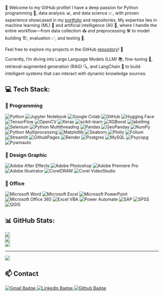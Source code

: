 👋 Welcome to my GitHub profile! I have a deep passion for Python programming 🐍, data analysis 📊, and data science 📈, with proven experience showcased in my [portfolio](https://azzindani.github.io/) and repositories. My expertise lies in machine learning (ML) 🤖 and artificial intelligence (AI) 🧠, where I handle the entire workflow—from data collection 📥 and preprocessing 🛠️ to model building 🏗️, evaluation ✅, and testing 🧪.

Feel free to explore my projects in the GitHub [repository](https://github.com/azzindani?tab=repositories)! 🔗

Currently, I’m diving into Large Language Models (LLM) 📚, fine-tuning 🎯, retrieval-augmented generation (RAG) 🔍, and LangChain 🧩 to build intelligent systems that can interact with dynamic knowledge sources.

## 💻 Tech Stack:
### 🤖 Programming
![Python](https://img.shields.io/badge/python-3670A0?style=for-the-badge&logo=python&logoColor=ffdd54)
![Jupyter Notebook](https://img.shields.io/badge/Jupyter%20Notebook-F37626.svg?style=for-the-badge&logo=jupyter&logoColor=white)
![Google Colab](https://img.shields.io/badge/Google%20Colab-F9AB00.svg?style=for-the-badge&logo=googlecolab&logoColor=white)
![GitHub](https://img.shields.io/badge/github-%23121011.svg?style=for-the-badge&logo=github&logoColor=white)
![Hugging Face](https://img.shields.io/badge/Hugging%20Face-F24E1E.svg?style=for-the-badge&logo=huggingface&logoColor=white)
![TensorFlow](https://img.shields.io/badge/TensorFlow-%23FF6F00.svg?style=for-the-badge&logo=TensorFlow&logoColor=white)
![OpenCV](https://img.shields.io/badge/OpenCV-5C3EE8.svg?style=for-the-badge&logo=opencv&logoColor=white)
![Keras](https://img.shields.io/badge/Keras-%23D00000.svg?style=for-the-badge&logo=Keras&logoColor=white)
![scikit-learn](https://img.shields.io/badge/scikit--learn-%23F7931E.svg?style=for-the-badge&logo=scikit-learn&logoColor=white)
![XGBoost](https://img.shields.io/badge/XGBoost-3E9E3D.svg?style=for-the-badge&logo=xgboost&logoColor=white)
![labelImg](https://img.shields.io/badge/labelImg-FF8800.svg?style=for-the-badge&logo=labelimg&logoColor=white)
![Selenium](https://img.shields.io/badge/selenium-43B02A.svg?style=for-the-badge&logo=selenium&logoColor=white)
![Python Multithreading](https://img.shields.io/badge/Python%20Multithreading-FFD43B.svg?style=for-the-badge&logo=python&logoColor=white)
![Pandas](https://img.shields.io/badge/pandas-%23150458.svg?style=for-the-badge&logo=pandas&logoColor=white)
![GeoPandas](https://img.shields.io/badge/GeoPandas-3D7A00.svg?style=for-the-badge&logo=python&logoColor=white)
![NumPy](https://img.shields.io/badge/numpy-%23013243.svg?style=for-the-badge&logo=numpy&logoColor=white)
![Python Multiprocessing](https://img.shields.io/badge/Python%20Multiprocessing-FFD43B.svg?style=for-the-badge&logo=python&logoColor=white)
![Matplotlib](https://img.shields.io/badge/Matplotlib-%23ffffff.svg?style=for-the-badge&logo=Matplotlib&logoColor=black)
![Seaborn](https://img.shields.io/badge/Seaborn-0E4D92.svg?style=for-the-badge&logo=python&logoColor=white)
![Plotly](https://img.shields.io/badge/Plotly-%233F4F75.svg?style=for-the-badge&logo=plotly&logoColor=white)
![Folium](https://img.shields.io/badge/Folium-2E8B57.svg?style=for-the-badge&logo=leaflet&logoColor=white)
![Streamlit](https://img.shields.io/badge/streamlit-FF4B4B.svg?style=for-the-badge&logo=streamlit&logoColor=white)
![GithubPages](https://img.shields.io/badge/github%20pages-121013?style=for-the-badge&logo=github&logoColor=white)
![Render](https://img.shields.io/badge/Render-%46E3B7.svg?style=for-the-badge&logo=render&logoColor=white)
![Postgres](https://img.shields.io/badge/postgres-%23316192.svg?style=for-the-badge&logo=postgresql&logoColor=white)
![MySQL](https://img.shields.io/badge/mysql-4479A1.svg?style=for-the-badge&logo=mysql&logoColor=white)
![Psycopg](https://img.shields.io/badge/psycopg-2F6792.svg?style=for-the-badge&logo=postgresql&logoColor=white)
![Pywinauto](https://img.shields.io/badge/pywinauto-5A9BD5.svg?style=for-the-badge&logo=python&logoColor=white)

### 🎨 Design Graphic
![Adobe After Effects](https://img.shields.io/badge/Adobe%20After%20Effects-9999FF.svg?style=for-the-badge&logo=Adobe%20After%20Effects&logoColor=white)
![Adobe Photoshop](https://img.shields.io/badge/adobe%20photoshop-%2331A8FF.svg?style=for-the-badge&logo=adobe%20photoshop&logoColor=white)
![Adobe Premiere Pro](https://img.shields.io/badge/Adobe%20Premiere%20Pro-9999FF.svg?style=for-the-badge&logo=Adobe%20Premiere%20Pro&logoColor=white)
![Adobe Illustrator](https://img.shields.io/badge/adobe%20illustrator-%23FF9A00.svg?style=for-the-badge&logo=adobe%20illustrator&logoColor=white)
![CorelDRAW](https://img.shields.io/badge/CorelDRAW-00B1E1.svg?style=for-the-badge&logo=coreldraw&logoColor=white)
![Corel VideoStudio](https://img.shields.io/badge/Corel%20VideoStudio-00A3E0.svg?style=for-the-badge&logo=corelvideo&logoColor=white)

### 📁 Office
![Microsoft Word](https://img.shields.io/badge/microsoft%20word-2B579A.svg?style=for-the-badge&logo=microsoft-word&logoColor=white)
![Microsoft Excel](https://img.shields.io/badge/microsoft%20excel-217346.svg?style=for-the-badge&logo=microsoft-excel&logoColor=white)
![Microsoft PowerPoint](https://img.shields.io/badge/microsoft%20powerpoint-B7472A.svg?style=for-the-badge&logo=microsoft-powerpoint&logoColor=white)
![Microsoft Office 365](https://img.shields.io/badge/microsoft%20office%20365-D83B01.svg?style=for-the-badge&logo=microsoft-office&logoColor=white)
![Excel VBA](https://img.shields.io/badge/Excel%20VBA-217346.svg?style=for-the-badge&logo=microsft-excel&logoColor=white)
![Power Automate](https://img.shields.io/badge/Power%20Automate-0072C6.svg?style=for-the-badge&logo=microsoft-power-automate&logoColor=white)
![SAP](https://img.shields.io/badge/SAP-0FAAFF.svg?style=for-the-badge&logo=sap&logoColor=white)
![SPSS](https://img.shields.io/badge/SPSS-3D3D3D.svg?style=for-the-badge&logo=ibm&logoColor=white)
![QGIS](https://img.shields.io/badge/QGIS-5B8C2A.svg?style=for-the-badge&logo=qgis&logoColor=white)

## 📊 GitHub Stats:
![](https://github-readme-stats.vercel.app/api?username=azzindani&theme=dark&hide_border=false&include_all_commits=false&count_private=false)<br/>
![](https://github-readme-streak-stats.herokuapp.com/?user=azzindani&theme=dark&hide_border=false)<br/>
![](https://github-readme-stats.vercel.app/api/top-langs/?username=azzindani&theme=dark&hide_border=false&include_all_commits=false&count_private=false&layout=compact)

---
[![](https://visitcount.itsvg.in/api?id=azzindani&icon=0&color=0)](https://visitcount.itsvg.in)

## 📫 Contact

<div id="badges">
  <a href="your.422indani@gmail.com">
    <img src="https://img.shields.io/badge/Gmail-white?style=for-the-badge&logo=gmail&logoColor=black" alt="Gmail Badge"/>
  </a>
  <a href="https://www.linkedin.com/in/azzindan1/">
    <img src="https://img.shields.io/badge/LinkedIn-blue?style=for-the-badge&logo=linkedin&logoColor=white" alt="LinkedIn Badge"/>
  </a>
  <a href="https://azzindani.github.io/">
    <img src="https://img.shields.io/badge/Github_Profile-navy?style=for-the-badge&logo=github&logoColor=white" alt="Github Badge"/>
  </a>
</div>
